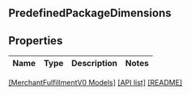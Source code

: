 ## PredefinedPackageDimensions

## Properties

Name | Type | Description | Notes
------------ | ------------- | ------------- | -------------

[[MerchantFulfillmentV0 Models]](../) [[API list]](../../Api) [[README]](../../../README.md)
